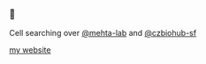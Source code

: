 ### 👋

<!--
**srivarra/srivarra** is a ✨ _special_ ✨ repository because its `README.md` (this file) appears on your GitHub profile.
-->

 Cell searching over [@mehta-lab](https://github.com/mehta-lab) and [@czbiohub-sf](https://github.com/czbiohub-sf)

[my website][srivarra-dev]

[srivarra-dev]: https://www.srivarra.dev/
